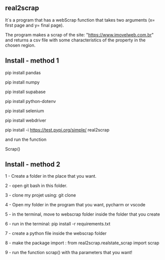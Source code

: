 ## real2scrap

It`s a program that has a webScrap function that takes two arguments (x= first page and y= final page).

The program makes a scrap of the site: "https://www.imovelweb.com.br" and returns a csv file with some characteristics of the property in the chosen region.

## Install - method 1

pip install pandas

pip install numpy

pip install supabase

pip install python-dotenv

pip install selenium

pip install webdriver

pip install -i https://test.pypi.org/simple/ real2scrap

and run the function

Scrap()


## Install - method 2

1 - Create a folder in the place that you want.

2 - open git bash in this folder.

3 - clone my projet using: git clone

4 - Open my folder in the program that you want, pycharm or vscode

5 - in the terminal, move to webscrap folder inside the folder that you create

6 - run in the terminal: pip install -r requirements.txt

7 - create a python file inside the webscrap folder

8 - make the package import : from real2scrap.realstate_scrap import scrap

9 - run the function scrap() with tha parameters that you want!



